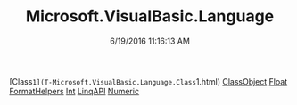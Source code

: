 ﻿---
title: Microsoft.VisualBasic.Language
date: 6/19/2016 11:16:13 AM
---

[Class`1](T-Microsoft.VisualBasic.Language.Class`1.html)
[ClassObject](T-Microsoft.VisualBasic.Language.ClassObject.html)
[Float](T-Microsoft.VisualBasic.Language.Float.html)
[FormatHelpers](T-Microsoft.VisualBasic.Language.FormatHelpers.html)
[Int](T-Microsoft.VisualBasic.Language.Int.html)
[LinqAPI](T-Microsoft.VisualBasic.Language.LinqAPI.html)
[Numeric](T-Microsoft.VisualBasic.Language.Numeric.html)
